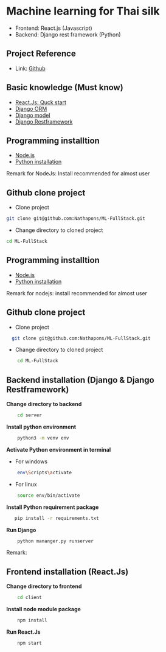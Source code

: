 # Machine learning for Thai silk

- Frontend: React.js (Javascript)
- Backend: Django rest framework (Python)

## Project Reference
-  Link: [Github](https://github.com/lunica101/ie-project)

## Basic knowledge (Must know)

 - [React.Js: Quck start](https://react.dev/learn)
 - [Django ORM](https://docs.djangoproject.com/en/4.2/topics/db/queries/)
 - [Django model](https://docs.djangoproject.com/en/4.2/topics/db/models/)
 - [Django Restframework](https://www.django-rest-framework.org/tutorial/quickstart/)

## Programming installtion

- [Node.js](https://nodejs.org/en)
- [Python installation](https://www.python.org/)

Remark for NodeJs: Install recommended for almost user

## Github clone project

-  Clone project

```bash
git clone git@github.com:Nathapons/ML-FullStack.git
```

-  Change directory to cloned project
```bash
cd ML-FullStack
```

## Programming installtion

- [Node.js](https://nodejs.org/en)
- [Python installation](https://www.python.org/)

Remark for nodejs: install recommended for almost user

## Github clone project

-  Clone project

```bash
  git clone git@github.com:Nathapons/ML-FullStack.git
```

-  Change directory to cloned project
```bash
    cd ML-FullStack
```

## Backend installation (Django & Django Restframework)

**Change directory to backend**
```bash
    cd server
```
**Install python environment**
```bash
    python3 -m venv env
```

**Activate Python environment in terminal**
- For windows
```bash
    env\Scripts\activate
```

-  For linux
```bash
    source env/bin/activate
```
**Install Python requirement package**
```bash
   pip install -r requirements.txt
```
**Run Django**
```bash
    python mananger.py runserver
```
Remark:

## Frontend installation (React.Js)

**Change directory to frontend**
```bash
    cd client
```
**Install node module package**
```bash
    npm install
```

**Run React.Js**
```bash
    npm start
```